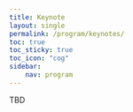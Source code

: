 ```yaml
---
title: Keynote 
layout: single
permalink: /program/keynotes/
toc: true
toc_sticky: true
toc_icon: "cog"
sidebar: 
    nav: program
---
```


<style>
p.speaker-bio { font-style: italic; font-size: 80%; }
</style>

TBD

